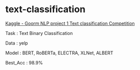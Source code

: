 # text-classification
<a href="https://www.kaggle.com/competitions/goorm-nlp-projects-3rd/submissions">Kaggle - Goorm NLP project 1 Text classification Competition</a>

Task : Text Binary Classification

Data : yelp

Model : BERT, RoBERTa, ELECTRA, XLNet, ALBERT

Best_Acc : 98.9%
